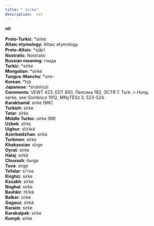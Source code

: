```yaml
---
title: " sirke"
description:  nit
---
```

<p data-pagefind-weight="0.5">
<strong> nit</strong><br><br>
<strong>Proto-Turkic</strong>:  *sirke<br>
<strong>Altaic etymology</strong>:  Altaic etymology<br>
<strong> Proto-Altaic</strong>:  *si̯ằjrí<br>
<strong>Nostratic</strong>:  Nostratic<br>
<strong>Russian meaning</strong>:  гнида<br>
<strong>Turkic</strong>:  *sirke<br>
<strong>Mongolian</strong>:  *sirke<br>
<strong>Tungus-Manchu</strong>:  *sire-<br>
<strong>Korean</strong>:  *hjǝ̀<br>
<strong>Japanese</strong>:  *sìrám(u)i<br>
<strong>Comments</strong>:  VEWT 423, EDT 850, Лексика 182, ЭСТЯ 7. Turk. > Hung. serke, see Gombocz 1912, MNyTESz 3, 523-524.<br>
<strong>Karakhanid</strong>:  sirke (MK)<br>
<strong>Turkish</strong>:  sirke<br>
<strong>Tatar</strong>:  sĭrkɛ<br>
<strong>Middle Turkic</strong>:  sirke (IM)<br>
<strong>Uzbek</strong>:  sĭrkɛ<br>
<strong>Uighur</strong>:  sĭ(r)kä<br>
<strong>Azerbaidzhan</strong>:  sirkä<br>
<strong>Turkmen</strong>:  sirke<br>
<strong>Khakassian</strong>:  sĭrge<br>
<strong>Oyrat</strong>:  sirke<br>
<strong>Halaj</strong>:  sirkä<br>
<strong>Chuvash</strong>:  šъrga<br>
<strong>Tuva</strong>:  sirge<br>
<strong>Tofalar</strong>:  si'rxe<br>
<strong>Kirghiz</strong>:  sirke<br>
<strong>Kazakh</strong>:  sĭrke<br>
<strong>Noghai</strong>:  sirke<br>
<strong>Bashkir</strong>:  hĭrkä<br>
<strong>Balkar</strong>:  sirke<br>
<strong>Gagauz</strong>:  sirkä<br>
<strong>Karaim</strong>:  sirke<br>
<strong>Karakalpak</strong>:  sirke<br>
<strong>Kumyk</strong>:  sirke<br>

</p>
